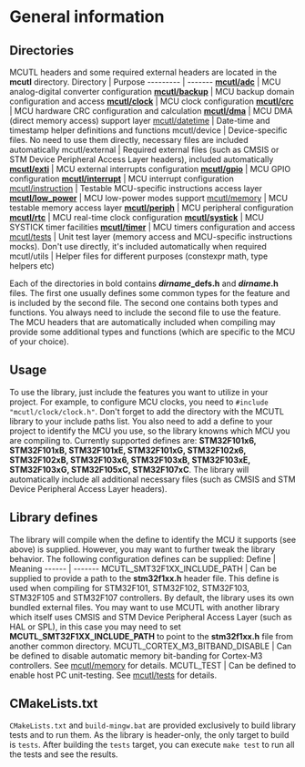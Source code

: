# General information

## Directories
MCUTL headers and some required external headers are located in the **mcutl** directory.
Directory | Purpose
--------- | -------
[**mcutl/adc**](adc.md) | MCU analog-digital converter configuration
[**mcutl/backup**](backup.md) | MCU backup domain configuration and access
[**mcutl/clock**](clock.md) | MCU clock configuration
[**mcutl/crc**](crc.md) | MCU hardware CRC configuration and calculation
[**mcutl/dma**](dma.md) | MCU DMA (direct memory access) support layer
[mcutl/datetime](datetime.md) | Date-time and timestamp helper definitions and functions
mcutl/device | Device-specific files. No need to use them directly, necessary files are included automatically
mcutl/external | Required external files (such as CMSIS or STM Device Peripheral Access Layer headers), included automatically
[**mcutl/exti**](exti.md) | MCU external interrupts configuration
[**mcutl/gpio**](gpio.md) | MCU GPIO configuration
[**mcutl/interrupt**](interrupt.md) | MCU interrupt configuration
[mcutl/instruction](instruction.md) | Testable MCU-specific instructions access layer
[**mcutl/low_power**](low_power.md) | MCU low-power modes support
[mcutl/memory](memory.md) | MCU testable memory access layer
[**mcutl/periph**](periph.md) | MCU peripheral configuration
[**mcutl/rtc**](rtc.md) | MCU real-time clock configuration
[**mcutl/systick**](systick.md) | MCU SYSTICK timer facilities
[**mcutl/timer**](timer.md) | MCU timers configuration and access
[mcutl/tests](tests.md) | Unit test layer (memory access and MCU-specific instructions mocks). Don't use directly, it's included automatically when required
mcutl/utils | Helper files for different purposes (constexpr math, type helpers etc)

Each of the directories in bold contains **<i>dirname</i>_defs.h** and **<i>dirname</i>.h** files. The first one usually defines some common types for the feature and is included by the second file. The second one contains both types and functions. You always need to include the second file to use the feature. The MCU headers that are automatically included when compiling may provide some additional types and functions (which are specific to the MCU of your choice).

## Usage
To use the library, just include the features you want to utilize in your project. For example, to configure MCU clocks, you need to `#include "mcutl/clock/clock.h"`. Don't forget to add the directory with the MCUTL library to your include paths list. You also need to add a define to your project to identify the MCU you use, so the library knowns which MCU you are compiling to. Currently supported defines are: **STM32F101x6, STM32F101xB, STM32F101xE, STM32F101xG, STM32F102x6, STM32F102xB, STM32F103x6, STM32F103xB, STM32F103xE, STM32F103xG, STM32F105xC, STM32F107xC**. The library will automatically include all additional necessary files (such as CMSIS and STM Device Peripheral Access Layer headers).

## Library defines
The library will compile when the define to identify the MCU it supports (see above) is supplied. However, you may want to further tweak the library behavior. The following configuration defines can be supplied:
Define | Meaning
------ | -------
MCUTL_SMT32F1XX_INCLUDE_PATH | Can be supplied to provide a path to the **stm32f1xx.h** header file. This define is used when compiling for STM32F101, STM32F102, STM32F103, STM32F105 and STM32F107 controllers. By default, the library uses its own bundled external files. You may want to use MCUTL with another library which itself uses CMSIS and STM Device Peripheral Access Layer (such as HAL or SPL), in this case you may need to set **MCUTL_SMT32F1XX_INCLUDE_PATH** to point to the **stm32f1xx.h** file from another common directory.
MCUTL_CORTEX_M3_BITBAND_DISABLE | Can be defined to disable automatic memory bit-banding for Cortex-M3 controllers. See [mcutl/memory](memory.md) for details.
MCUTL_TEST | Can be defined to enable host PC unit-testing. See [mcutl/tests](tests.md) for details.

## CMakeLists.txt
`CMakeLists.txt` and `build-mingw.bat` are provided exclusively to build library tests and to run them. As the library is header-only, the only target to build is `tests`. After building the `tests` target, you can execute `make test` to run all the tests and see the results.
